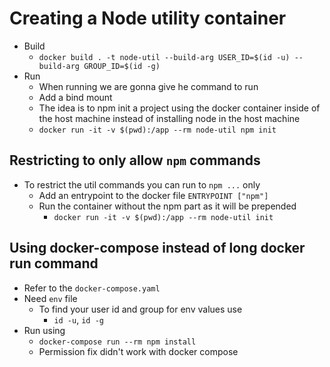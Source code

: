 # Creating a Node utility container

* Build
   - `docker build . -t node-util --build-arg USER_ID=$(id -u) --build-arg GROUP_ID=$(id -g)`
* Run 
   - When running we are gonna give he command to run
   - Add a bind mount
   - The idea is to npm init a project using the docker container inside of the host machine instead of installing node in the host machine
   - `docker run -it -v $(pwd):/app --rm node-util npm init`

## Restricting to only allow `npm` commands

* To restrict the util commands you can run to `npm ...` only
   - Add an entrypoint to the docker file
      `ENTRYPOINT ["npm"]`
   - Run the container without the npm part as it will be prepended
      - `docker run -it -v $(pwd):/app --rm node-util init`

## Using docker-compose instead of long docker run command
   - Refer to the `docker-compose.yaml`
   - Need `env` file
      - To find your user id and group for env values use
         - `id -u`, `id -g`
   - Run using 
      - `docker-compose run --rm npm install`
      * Permission fix didn't work with docker compose
   